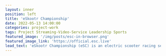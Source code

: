 ```yaml
---
layout: inner
position: left
title: 'eSkootr Championship'
date: 2022-05-13 14:00:00
categories: project-work
tags: Project Streaming-Video-Service Leadership Sports
featured_image: '/img/posts/esc-in-browser.png'
featured_image_link: 'https://official.esc.live'
lead_text: 'eSkootr Championship (eSC) is an electric scooter racing series launched in 2022. Races take place in several cities across the world'
---
```

